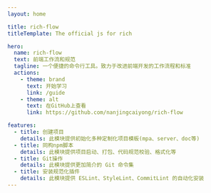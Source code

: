 ```yaml
---
layout: home

title: rich-flow
titleTemplate: The official js for rich

hero:
  name: rich-flow
  text: 前端工作流和规范
  tagline: 一个便捷的命令行工具。致力于改进前端开发的工作流程和标准
  actions:
    - theme: brand
      text: 开始学习
      link: /guide
    - theme: alt
      text: 在GitHub上查看
      link: https://github.com/nanjingcaiyong/rich-flow

features:
  - title: 创建项目
    details: 此模块提供初始化多种定制化项目模板(mpa、server、doc等)
  - title: 同构npm脚本
    details: 此模块提供项目启动、打包、代码规范校验、格式化等
  - title: Git操作
    details: 此模块提供更加简介的 Git 命令集
  - title: 安装规范化插件
    details: 此模块提供 ESLint、StyleLint、CommitLint 的自动化安装
---
```

